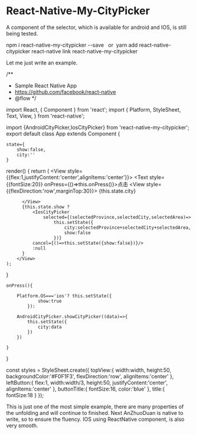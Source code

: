 # React-Native-My-CityPicker
A component of the selector, which is available for android and IOS, is still being tested.

npm i react-native-my-citypicker --save   or  yarn add react-native-citypicker
react-native link react-native-my-citypicker

Let me just write an example.

/**
 * Sample React Native App
 * https://github.com/facebook/react-native
 * @flow
 */

import React, { Component } from 'react';
import {
  Platform,
  StyleSheet,
  Text,
  View,
} from 'react-native';

 import {AndroidCityPicker,IosCityPicker} from 'react-native-my-citypicker';
export default class App extends Component {

    state={
        show:false,
        city:''
    }

  render() {
    return (
        <View style={{flex:1}}>
          <View style={{flex:1,justifyContent:'center',alignItems:'center'}}>
            <Text style={{fontSize:20}} onPress={()=>this.onPress()}>点击</Text>
            <View style={{flexDirection:'row',marginTop:30}}>
              <Text>{this.state.city}</Text>
            </View>

          </View>
          {this.state.show ?
              <IosCityPicker
                  selected={(selectedProvince,selectedCity,selectedArea)=>
                      this.setState({
                          city:selectedProvince+selectedCity+selectedArea,
                          show:false
                      })}
              cancel={()=>this.setState({show:false})}/>
              :null
          }
        </View>
    );
  }

    onPress(){

        Platform.OS==='ios'? this.setState({
                show:true
            }):

        AndroidCityPicker.showCityPicker((data)=>{
            this.setState({
                city:data
            })
        })

    }
}

const styles = StyleSheet.create({
    topView:{
      width:width,
        height:50,
        backgroundColor:'#F0F1F3',
        flexDirection:'row',
        alignItems:'center'
    },
    leftButton:{
        flex:1,
        width:width/3,
        height:50,
        justifyContent:'center',
        alignItems:'center'
    },
    buttonTitle:{
      fontSize:16,
        color:'blue'
    },
    title:{
      fontSize:18
    }
});

This is just one of the most simple example, there are many properties of the unfolding and will continue to finished. Next AnZhuoDuan is native to write, so to ensure the fluency. IOS using ReactNative component, is also very smooth.


